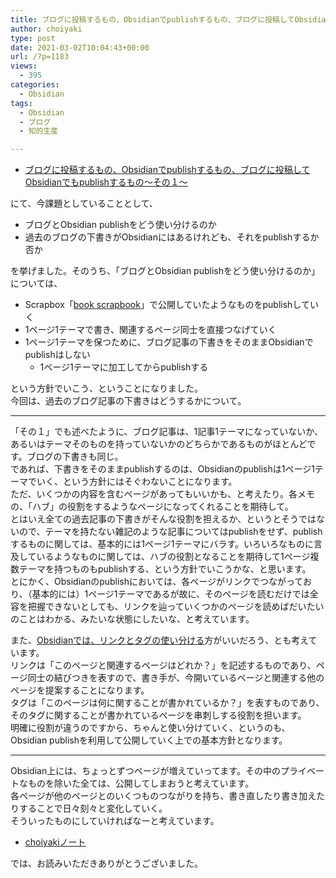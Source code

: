 ```yaml
---
title: ブログに投稿するもの、Obsidianでpublishするもの、ブログに投稿してObsidianでもpublishするもの〜その２〜
author: choiyaki
type: post
date: 2021-03-02T10:04:43+00:00
url: /?p=1183
views:
  - 395
categories:
  - Obsidian
tags:
  - Obsidian
  - ブログ
  - 知的生産

---
```

  * [ブログに投稿するもの、Obsidianでpublishするもの、ブログに投稿してObsidianでもpublishするもの〜その１〜][1]

にて、今課題としていることとして、

  * ブログとObsidian publishをどう使い分けるのか
  * 過去のブログの下書きがObsidianにはあるけれども、それをpublishするか否か

を挙げました。そのうち、「ブログとObsidian publishをどう使い分けるのか」については、

  * Scrapbox「[book scrapbook][2]」で公開していたようなものをpublishしていく
  * 1ページ1テーマで書き、関連するページ同士を直接つなげていく
  * 1ページ1テーマを保つために、ブログ記事の下書きをそのままObsidianでpublishはしない 
      * 1ページ1テーマに加工してからpublishする

という方針でいこう、ということになりました。  
今回は、過去のブログ記事の下書きはどうするかについて。

* * *

「その１」でも述べたように、ブログ記事は、1記事1テーマになっていないか、あるいはテーマそのものを持っていないかのどちらかであるものがほとんどです。ブログの下書きも同じ。  
であれば、下書きをそのままpublishするのは、Obsidianのpublishは1ページ1テーマでいく、という方針にはそぐわないことになります。  
ただ、いくつかの内容を含むページがあってもいいかも、と考えたり。各メモの、「ハブ」の役割をするようなページになってくれることを期待して。  
とはいえ全ての過去記事の下書きがそんな役割を担えるか、というとそうではないので、テーマを持たない雑記のような記事についてはpublishをせず、publishするものに関しては、基本的には1ページ1テーマにバラす。いろいろなものに言及しているようなものに関しては、ハブの役割となることを期待して1ページ複数テーマを持つものもpublishする、という方針でいこうかな、と思います。  
とにかく、Obsidianのpublishにおいては、各ページがリンクでつながっており、（基本的には）1ページ1テーマであるが故に、そのページを読むだけでは全容を把握できないとしても、リンクを辿っていくつかのページを読めばだいたいのことはわかる、みたいな状態にしたいな、と考えています。

また、[Obsidianでは、リンクとタグの使い分ける][3]方がいいだろう、とも考えています。  
リンクは「このページと関連するページはどれか？」を記述するものであり、ページ同士の結びつきを表すので、書き手が、今開いているページと関連する他のページを提案することになります。  
タグは「このページは何に関することが書かれているか？」を表すものであり、そのタグに関することが書かれているページを串刺しする役割を担います。  
明確に役割が違うのですから、ちゃんと使い分けていく、というのも、Obsidian publishを利用して公開していく上での基本方針となります。

* * *

Obsidian上には、ちょっとずつページが増えていってます。その中のプライベートなものを除いた全ては、公開してしまおうと考えています。  
各ページが他のページとのいくつものつながりを持ち、書き直したり書き加えたりすることで日々刻々と変化していく。  
そういったものにしていければなーと考えています。

  * [choiyakiノート][4]

では、お読みいただきありがとうございました。

 [1]: https://choiyaki.com/?p=1178
 [2]: https://scrapbox.io/choiyaki-hondana/
 [3]: https://publish.obsidian.md/choiyaki/Published/Obsidian%E3%81%A7%E3%81%AF%E3%80%81%E3%83%AA%E3%83%B3%E3%82%AF%E3%81%A8%E3%82%BF%E3%82%B0%E3%81%AE%E4%BD%BF%E3%81%84%E5%88%86%E3%81%91%E3%82%8B
 [4]: https://publish.obsidian.md/choiyaki/